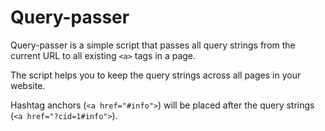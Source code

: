 # Query-passer

Query-passer is a simple script that passes all query strings from the current URL to all existing `<a>` tags in a page.

The script helps you to keep the query strings across all pages in your website.

Hashtag anchors (`<a href="#info">`) will be placed after the query strings (`<a href="?cid=1#info">`).
